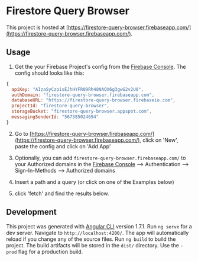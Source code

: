 # Firestore Query Browser

This project is hosted at [https://firestore-query-browser.firebaseapp.com/](https://firestore-query-browser.firebaseapp.com/).

## Usage

1. Get the your Firebase Project's config from the [Firebase Console](ttps://console.firebase.google.com/). The config should looks like this:
```js
{
  apiKey: "AIzaSyCzpisEJhHYFR09Rh48NAQX6g3gwG2v2U0",
  authDomain: "firestore-query-browser.firebaseapp.com",
  databaseURL: "https://firestore-query-browser.firebaseio.com",
  projectId: "firestore-query-browser",
  storageBucket: "firestore-query-browser.appspot.com",
  messagingSenderId: "567385024694"
}
```
2. Go to [https://firestore-query-browser.firebaseapp.com/](https://firestore-query-browser.firebaseapp.com/), click on 'New', paste the config and click on 'Add App'

3. Optionally, you can add `firestore-query-browser.firebaseapp.com/` to your Authorized domains in the [Firebase Console](ttps://console.firebase.google.com/) --> Authentication --> Sign-In-Methods --> Authorized domains

4. Insert a path and a query (or click on one of the Examples below)
5. click 'fetch' and find the results below.

## Development

This project was generated with [Angular CLI](https://github.com/angular/angular-cli) version 1.7.1. Run `ng serve` for a dev server. Navigate to `http://localhost:4200/`. The app will automatically reload if you change any of the source files. Run `ng build` to build the project. The build artifacts will be stored in the `dist/` directory. Use the `-prod` flag for a production build.

